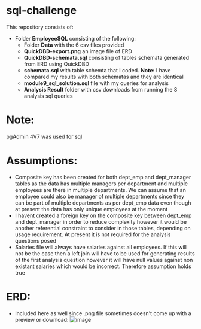 # sql-challenge
 
This repository consists of:
* Folder **EmployeeSQL** consisting of the following:
  *   Folder **Data** with the 6 csv files provided
  *   **QuickDBD-export.png** an image file of ERD
  *   **QuickDBD-schemata.sql** consisting of tables schemata generated from ERD using QuickDBD
  *   **schemata.sql** with table schemta that I coded. **Note:** I have compared my results with both schematas and they are identical
  *   **module9_sql_solution.sql** file with my queries for analysis
  *   **Analysis Result** folder with csv downloads from running the 8 analysis sql queries

# Note:
pgAdmin 4V7 was used for sql

# Assumptions: 
* Composite key has been created for both dept_emp and dept_manager tables as the data has multiple managers per department and multiple employees are there in multiple departments. We can assume that an employee could also be manager of multiple departments since they can be part of multiple departments as per dept_emp data even though at present the data has only unique employees at the moment
* I havent created a foreign key on the composite key between dept_emp and dept_manager in order to reduce complexity however it would be another referential constraint to consider in those tables, depending on usage requirement. At present it is not required for the analysis questions posed
* Salaries file will always have salaries against all employees. If this will not be the case then a left join will have to be used for generating results of the first analysis question however it will have null values against non existant salaries which would be incorrect. Therefore assumption holds true

# ERD:
* Included here as well since .png file sometimes doesn't come up with a preview or download:
![image](https://github.com/jyojay/sql-challenge/assets/132628129/bf1f739d-2bf3-4277-862f-a2eb032eee82)


